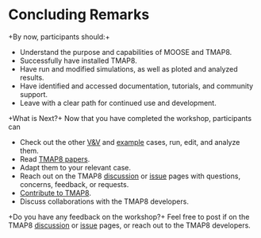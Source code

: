 # Concluding Remarks

+By now, participants should:+

- Understand the purpose and capabilities of MOOSE and TMAP8.
- Successfully have installed TMAP8.
- Have run and modified simulations, as well as ploted and analyzed results.
- Have identified and accessed documentation, tutorials, and community support.
- Leave with a clear path for continued use and development.

+What is Next?+ Now that you have completed the workshop, participants can

- Check out the other [V&V](verification_and_validation/index.md) and [example](examples/index.md) cases, run, edit, and analyze them.
- Read [TMAP8 papers](publications.md).
- Adapt them to your relevant case.
- Reach out on the TMAP8 [discussion](https://github.com/idaholab/TMAP8/discussions) or [issue](https://github.com/idaholab/TMAP8/issues) pages with questions, concerns, feedback, or requests.
- [Contribute to TMAP8](getting_started/contributing.md).
- Discuss collaborations with the TMAP8 developers.

+Do you have any feedback on the workshop?+ Feel free to post if on the TMAP8 [discussion](https://github.com/idaholab/TMAP8/discussions) or [issue](https://github.com/idaholab/TMAP8/issues) pages, or reach out to the TMAP8 developers.

